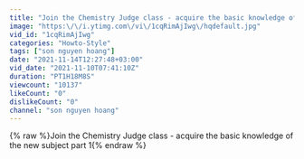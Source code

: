 ```yaml
---
title: "Join the Chemistry Judge class - acquire the basic knowledge of the new subject part 1"
image: "https:\/\/i.ytimg.com\/vi\/1cqRimAjIwg\/hqdefault.jpg"
vid_id: "1cqRimAjIwg"
categories: "Howto-Style"
tags: ["son nguyen hoang"]
date: "2021-11-14T12:27:48+03:00"
vid_date: "2021-11-10T07:41:10Z"
duration: "PT1H18M8S"
viewcount: "10137"
likeCount: "0"
dislikeCount: "0"
channel: "son nguyen hoang"
---
```

{% raw %}Join the Chemistry Judge class - acquire the basic knowledge of the new subject part 1{% endraw %}
